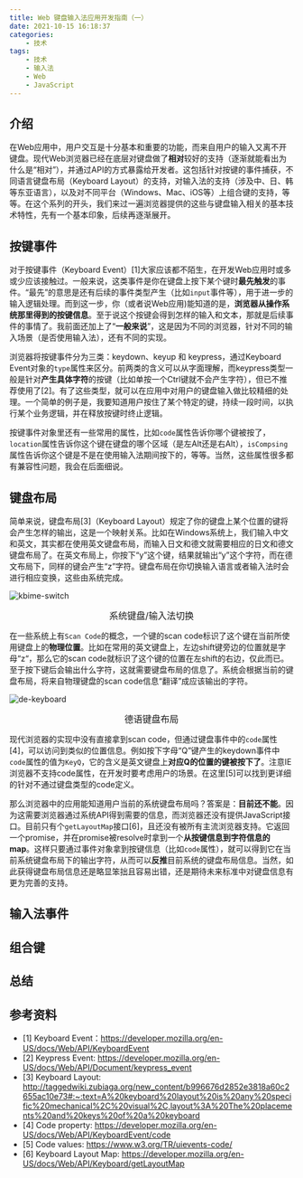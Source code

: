 ```yaml
---
title: Web 键盘输入法应用开发指南（一）
date: 2021-10-15 16:18:37
categories:
    - 技术
tags: 
    - 技术
    - 输入法
    - Web
    - JavaScript
---
```


## 介绍
在Web应用中，用户交互是十分基本和重要的功能，而来自用户的输入又离不开键盘。现代Web浏览器已经在底层对键盘做了**相对**较好的支持（逐渐就能看出为什么是“相对”），并通过API的方式暴露给开发者。这包括针对按键的事件捕获，不同语言键盘布局（Keyboard Layout）的支持，对输入法的支持（涉及中、日、韩等东亚语言），以及对不同平台（Windows、Mac、iOS等）上组合键的支持，等等。在这个系列的开头，我们来过一遍浏览器提供的这些与键盘输入相关的基本技术特性，先有一个基本印象，后续再逐渐展开。

## 按键事件
对于按键事件（Keyboard Event）[1]大家应该都不陌生，在开发Web应用时或多或少应该接触过。一般来说，这类事件是你在键盘上按下某个键时**最先触发**的事件。“最先”的意思是还有后续的事件类型产生（比如`input`事件等），用于进一步的输入逻辑处理。而到这一步，你（或者说Web应用)能知道的是，**浏览器从操作系统那里得到的按键信息**。至于说这个按键会得到怎样的输入和文本，那就是后续事件的事情了。我前面还加上了“**一般来说**”，这是因为不同的浏览器，针对不同的输入场景（是否使用输入法），还有不同的实现。

浏览器将按键事件分为三类：keydown、keyup 和 keypress，通过Keyboard Event对象的`type`属性来区分。前两类的含义可以从字面理解，而keypress类型一般是针对**产生具体字符**的按键（比如单按一个Ctrl键就不会产生字符），但已不推荐使用了[2]。有了这些类型，就可以在应用中对用户的键盘输入做比较精细的处理。一个简单的例子是，我要知道用户按住了某个特定的键，持续一段时间，以执行某个业务逻辑，并在释放按键时终止逻辑。

按键事件对象里还有一些常用的属性，比如`code`属性告诉你哪个键被按了，`location`属性告诉你这个键在键盘的哪个区域（是左Alt还是右Alt），`isCompsing`属性告诉你这个键是不是在使用输入法期间按下的，等等。当然，这些属性很多都有兼容性问题，我会在后面细说。

## 键盘布局
简单来说，键盘布局[3]（Keyboard Layout）规定了你的键盘上某个位置的键将会产生怎样的输出，这是一个映射关系。比如在Windows系统上，我们输入中文和英文，其实都在使用英文键盘布局，而输入日文和德文就需要相应的日文和德文键盘布局了。在英文布局上，你按下“y”这个键，结果就输出“y”这个字符，而在德文布局下，同样的键会产生“z”字符。键盘布局在你切换输入语言或者输入法时会进行相应变换，这些由系统完成。

![kbime-switch](keyboard-ime-switch.png)
<center><div style="font-size:16px;">系统键盘/输入法切换</div></center>

在一些系统上有`Scan Code`的概念，一个键的scan code标识了这个键在当前所使用键盘上的**物理位置**。比如在常用的英文键盘上，左边shift键旁边的位置就是字母“z“，那么它的scan code就标识了这个键的位置在左shift的右边，仅此而已。至于按下键后会输出什么字符，这就需要键盘布局的信息了。系统会根据当前的键盘布局，将来自物理键盘的scan code信息“翻译”成应该输出的字符。

![de-keyboard](de-keyboard.png)
<center><div style="font-size:16px;">德语键盘布局</div></center>

现代浏览器的实现中没有直接拿到scan code，但通过键盘事件中的`code`属性[4]，可以访问到类似的位置信息。例如按下字母“Q”键产生的keydown事件中`code`属性的值为`KeyQ`，它的含义是英文键盘上**对应Q的位置的键被按下了**。注意IE浏览器不支持code属性，在开发时要考虑用户的场景。在这里[5]可以找到更详细的针对不通过键盘类型的code定义。

那么浏览器中的应用能知道用户当前的系统键盘布局吗？答案是：**目前还不能**。因为这需要浏览器通过系统API得到需要的信息，而浏览器还没有提供JavaScript接口。目前只有个`getLayoutMap`接口[6]，且还没有被所有主流浏览器支持。它返回一个promise，并在promise被resolve时拿到一个**从按键信息到字符信息的map**。这样只要通过事件对象拿到按键信息（比如`code`属性），就可以得到它在当前系统键盘布局下的输出字符，从而可以**反推**目前系统的键盘布局信息。当然，如此获得键盘布局信息还是略显笨拙且容易出错，还是期待未来标准中对键盘信息有更为完善的支持。

## 输入法事件
## 组合键
## 总结

## 参考资料
- [1] Keyboard Event：https://developer.mozilla.org/en-US/docs/Web/API/KeyboardEvent
- [2] Keypress Event: https://developer.mozilla.org/en-US/docs/Web/API/Document/keypress_event
- [3] Keyboard Layout: http://taggedwiki.zubiaga.org/new_content/b996676d2852e3818a60c2655ac10e73#:~:text=A%20keyboard%20layout%20is%20any%20specific%20mechanical%2C%20visual%2C,layout%3A%20The%20placements%20and%20keys%20of%20a%20keyboard
- [4] Code property: https://developer.mozilla.org/en-US/docs/Web/API/KeyboardEvent/code
- [5] Code values: https://www.w3.org/TR/uievents-code/
- [6] Keyboard Layout Map: https://developer.mozilla.org/en-US/docs/Web/API/Keyboard/getLayoutMap